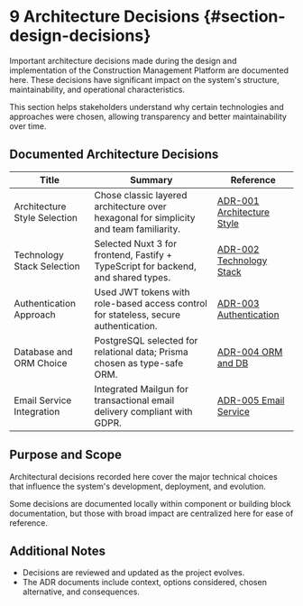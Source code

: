 # 9 Architecture Decisions {#section-design-decisions}

Important architecture decisions made during the design and implementation of the Construction Management Platform are documented here. These decisions have significant impact on the system's structure, maintainability, and operational characteristics.

This section helps stakeholders understand why certain technologies and approaches were chosen, allowing transparency and better maintainability over time.

## Documented Architecture Decisions

| Title                            | Summary                                                      | Reference                                      |
|---------------------------------|--------------------------------------------------------------|------------------------------------------------|
| Architecture Style Selection     | Chose classic layered architecture over hexagonal for simplicity and team familiarity. | [ADR-001 Architecture Style](./adrs/adr-1-architecture-style.md) |
| Technology Stack Selection       | Selected Nuxt 3 for frontend, Fastify + TypeScript for backend, and shared types.       | [ADR-002 Technology Stack](./adrs/adr-2-technology-stack.md)   |
| Authentication Approach          | Used JWT tokens with role-based access control for stateless, secure authentication.    | [ADR-003 Authentication](./adrs/adr-3-authentication.md)     |
| Database and ORM Choice          | PostgreSQL selected for relational data; Prisma chosen as type-safe ORM.                | [ADR-004 ORM and DB](./adrs/adr-4-orm-and-db.md)        |
| Email Service Integration        | Integrated Mailgun for transactional email delivery compliant with GDPR.                | [ADR-005 Email Service](./adrs/adr-5-email.md) |

## Purpose and Scope

Architectural decisions recorded here cover the major technical choices that influence the system's development, deployment, and evolution.

Some decisions are documented locally within component or building block documentation, but those with broad impact are centralized here for ease of reference.

## Additional Notes

- Decisions are reviewed and updated as the project evolves.
- The ADR documents include context, options considered, chosen alternative, and consequences.
